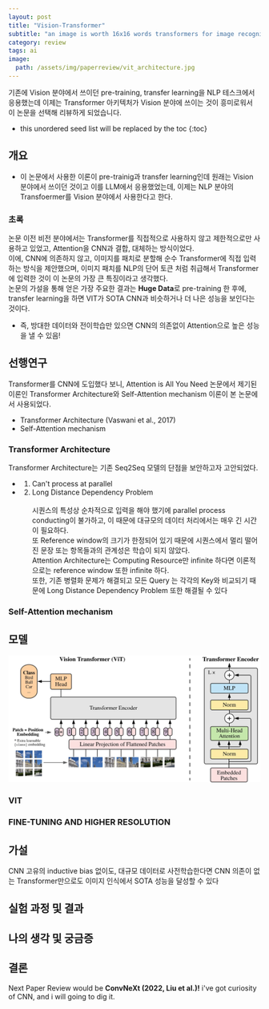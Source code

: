 ```yaml
---
layout: post
title: "Vision-Transformer"
subtitle: "an image is worth 16x16 words transformers for image recognition at scale"
category: review
tags: ai
image:
  path: /assets/img/paperreview/vit_architecture.jpg
---
```


기존에 Vision 분야에서 쓰이던 pre-training, transfer learning을 NLP 테스크에서 응용했는데 이제는 Transformer 아키텍처가 Vision 분야에 쓰이는 것이 흥미로워서 이 논문을 선택해 리뷰하게 되었습니다.

<!--more-->

* this unordered seed list will be replaced by the toc
{:toc}

## 개요
* 이 논문에서 사용한 이론이 pre-trainig과 transfer learning인데 원래는 Vision 분야에서 쓰이던 것이고 이를 LLM에서 응용했었는데, 이제는 NLP 분야의 Transfoermer를 Vision 분야에서 사용한다고 한다.
### 초록
논문 이전 비전 분야에서는 Transformer를 직접적으로 사용하지 않고 제한적으로만 사용하고 있었고, Attention을 CNN과 결합, 대체하는 방식이었다.<br>
이에, CNN에 의존하지 않고, 이미지를 패치로 분할해 순수 Transformer에 직접 입력하는 방식을 제안했으며, 이미지 패치를 NLP의 단어 토큰 처럼 취급해서 Transformer에 입력한 것이 이 논문의 가장 큰 특징이라고 생각했다.<br>
논문의 가설을 통해 얻은 가장 주요한 결과는 **Huge Data**로 pre-training 한 후에, transfer learning을 하면 VIT가 SOTA CNN과 비슷하거나 더 나은 성능을 보인다는 것이다.<br>
* 즉, 방대한 데이터와 전이학습만 있으면 CNN의 의존없이 Attention으로 높은 성능을 낼 수 있음!
## 선행연구
Transformer를 CNN에 도입했다 보니, Attention is All You Need 논문에서 제기된 이론인 Transformer Architecture와 Self-Attention mechanism 이론이 본 논문에서 사용되었다.
* Transformer Architecture (Vaswani et al., 2017)
* Self-Attention mechanism
### Transformer Architecture
Transformer Architecture는 기존 Seq2Seq 모델의 단점을 보안하고자 고안되었다.<br>
* 1. Can't process at parallel<br>
* 2. Long Distance Dependency Problem<br><br>
시퀀스의 특성상 순차적으로 입력을 해야 했기에 parallel process conducting이 불가하고, 이 때문에 대규모의 데이터 처리에서는 매우 긴 시간이 필요하다.<br>
또 Reference window의 크기가 한정되어 있기 때문에 시퀀스에서 멀리 떨어진 문장 또는 항목들과의 관계성은 학습이 되지 않았다.<br>
Attention Architecture는 Computing Resource만 infinite 하다면 이론적으로는 reference window 또한 infinite 하다.<br>
또한, 기존 병렬화 문제가 해결되고 모든 Query 는 각각의 Key와 비교되기 때문에 Long Distance Dependency Problem 또한 해결될 수 있다
### Self-Attention mechanism


## 모델
![Model Architecture](/assets/img/paperreview/vit_architecture.jpg)

### VIT

### FINE-TUNING AND HIGHER RESOLUTION

## 가설
CNN 고유의 inductive bias 없이도, 대규모 데이터로 사전학습한다면 CNN 의존이 없는 Transformer만으로도 이미지 인식에서 SOTA 성능을 달성할 수 있다
## 실험 과정 및 결과
## 나의 생각 및 궁금증

## 결론

Next Paper Review would be **ConvNeXt (2022, Liu et al.)!** i've got curiosity of CNN, and i will going to dig it.
